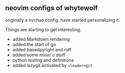 ## neovim configs of whytewolf

originally a nvchad config. have started personalizing it.

Things are starting to get interesting. 

* added Markdown rendering
* added the start of go
* added basedpyright and ruff
* added some minor c stuff
* python testing and definitions
* added lazygit activated by `<leader>git`


